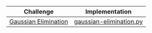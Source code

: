 | Challenge     |  Implementation |
| :-------------:|:-----:|
| [Gaussian Elimination](https://en.wikipedia.org/wiki/Gaussian_elimination#:~:text=Gaussian%20elimination%2C%20also%20known%20as,the%20corresponding%20matrix%20of%20coefficients.&text=The%20method%20is%20named%20after,Gauss%20(1777%E2%80%931855).)  |    [gaussian-elimination.py](Task1%20-%20Gaussian%20Elimination%20Implementation/gaussian-elimination.py) |
